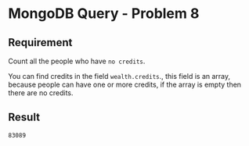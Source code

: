 # MongoDB Query - Problem 8

## Requirement

Count all the people who have `no credits`.

You can find credits in the field `wealth.credits`., this field is an array, because people can have one or more credits, if the array is empty then there are no credits.


## Result

```result
83089
```
